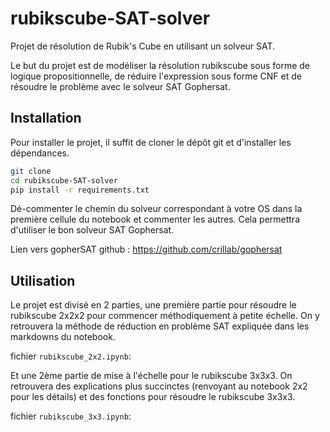 # rubikscube-SAT-solver

Projet de résolution de Rubik's Cube en utilisant un solveur SAT.

Le but du projet est de modéliser la résolution rubikscube sous forme de logique propositionnelle, de réduire l'expression sous forme CNF et de résoudre le problème avec le solveur SAT Gophersat.

## Installation

Pour installer le projet, il suffit de cloner le dépôt git et d'installer les dépendances.

```bash
git clone
cd rubikscube-SAT-solver
pip install -r requirements.txt
```

Dé-commenter le chemin du solveur correspondant à votre OS dans la première cellule du notebook et commenter les autres. Cela permettra d'utiliser le bon solveur SAT Gophersat.

Lien vers gopherSAT github : <https://github.com/crillab/gophersat>

## Utilisation

Le projet est divisé en 2 parties, une première partie pour résoudre le rubikscube 2x2x2 pour commencer méthodiquement à petite échelle. On y retrouvera la méthode de réduction en problème SAT expliquée dans les markdowns du notebook.

fichier `rubikscube_2x2.ipynb`:

Et une 2ème partie de mise à l'échelle pour le rubikscube 3x3x3. On retrouvera des explications plus succinctes (renvoyant au notebook 2x2 pour les détails) et des fonctions pour résoudre le rubikscube 3x3x3.

fichier `rubikscube_3x3.ipynb`:
